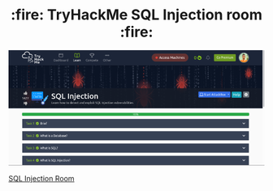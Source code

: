 <h1 align='center'>:fire: TryHackMe SQL Injection room :fire: </h1>

![show image](images/1-show.png)<br/>

[SQL Injection Room](https://tryhackme.com/room/sqlinjectionlm)